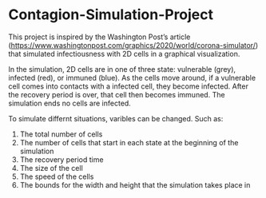 # Contagion-Simulation-Project

This project is inspired by the Washington Post’s article (https://www.washingtonpost.com/graphics/2020/world/corona-simulator/) that simulated infectiousness with 2D cells in a graphical visualization. 

In the simulation, 2D cells are in one of three state: vulnerable (grey), infected (red), or immuned (blue). As the cells move around, if a vulnerable cell comes into contacts with a infected cell, they become infected. After the recovery period is over, that cell then becomes immuned. The simulation ends no cells are infected.

To simulate differnt situations, varibles can be changed. Such as:
1. The total number of cells
2. The number of cells that start in each state at the beginning of the simulation
3. The recovery period time
4. The size of the cell
5. The speed of the cells
6. The bounds for the width and height that the simulation takes place in
